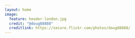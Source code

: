 ```yaml
---
layout: home
image:
  feature: header-london.jpg
  credit: "@doug88888"
  creditlink: https://secure.flickr.com/photos/doug88888/
---
```

